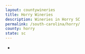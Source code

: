 ```yaml
---
layout: countywineries
title: Horry Wineries
description: Wineries in Horry SC
permalink: /south-carolina/horry/
county: horry
state: sc
---
```

-
